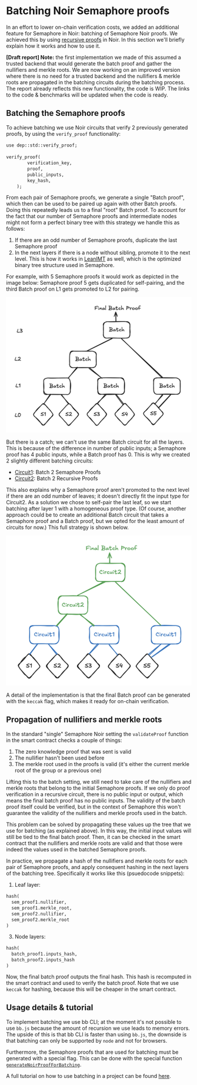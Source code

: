 # Batching Noir Semaphore proofs

In an effort to lower on-chain verification costs, we added an additional feature for Semaphore in Noir: batching of Semaphore Noir proofs. We achieved this by using [recursive proofs](https://noir-lang.org/docs/dev/explainers/explainer-recursion/) in Noir. In this section we'll briefly explain how it works and how to use it.

**[Draft report] Note:** the first implementation we made of this assumed a trusted backend that would generate the batch proof and gather the nullifiers and merkle roots. We are now working on an improved version where there is no need for a trusted backend and the nullifiers & merkle roots are propagated in the batching circuits during the batching process. The report already reflects this new functionality, the code is WIP. The links to the code & benchmarks will be updated when the code is ready. 

## Batching the Semaphore proofs
To achieve batching we use Noir circuits that verify 2 previously generated proofs, by using the `verify_proof` functionality:
```rust=
use dep::std::verify_proof;

verify_proof(
        verification_key,
        proof,
        public_inputs,
        key_hash,
    );
```
From each pair of Semaphore proofs, we generate a single "Batch proof", which then can be used to be paired up again with other Batch proofs. Doing this repeatedly leads us to a final "root" Batch proof. To account for the fact that our number of Semaphore proofs and intermediate nodes might not form a perfect binary tree with this strategy we handle this as follows:
1. If there are an odd number of Semaphore proofs, duplicate the last Semaphore proof
2. In the next layers if there is a node without sibling, promote it to the next level. This is how it works in [LeanIMT](https://zkkit.pse.dev/classes/_zk_kit_lean_imt.LeanIMT.html) as well, which is the optimized binary tree structure used in Semaphore. 

For example, with 5 Semaphore proofs it would work as depicted in the image below: Semaphore proof 5 gets duplicated for self-pairing, and the third Batch proof on L1 gets promoted to L2 for pairing. 

<p align="center">
  <img src="./Batching_strategy_blackwhite.png" alt="Batching strategy" width="600"/>
</p>

But there is a catch; we can't use the same Batch circuit for all the layers. This is because of the difference in number of public inputs; a Semaphore proof has 4 public inputs, while a Batch proof has 0. This is why we created 2 slightly different batching circuits:
- [Circuit1](https://github.com/hashcloak/semaphore-noir/blob/noir-support-part2/packages/noir-proof-batch/circuits/batch_2_leaves/src/main.nr): Batch 2 Semaphore Proofs 
- [Circuit2](https://github.com/hashcloak/semaphore-noir/blob/noir-support-part2/packages/noir-proof-batch/circuits/batch_2_nodes/src/main.nr): Batch 2 Recursive Proofs

This also explains why a Semaphore proof aren't promoted to the next level if there are an odd number of leaves; it doesn't directly fit the input type for Circuit2. As a solution we chose to self-pair the last leaf, so we start batching after layer 1 with a homogeneous proof type. (Of course, another approach could be to create an additional Batch circuit that takes a Semaphore proof and a Batch proof, but we opted for the least amount of circuits for now.) This full strategy is shown below. 

<p align="center">
  <img src="./Batching_strategy.png" alt="Batching strategy" width="600"/>
</p>

A detail of the implementation is that the final Batch proof can be generated with the `keccak` flag, which makes it ready for on-chain verification. 

## Propagation of nullifiers and merkle roots

In the standard "single" Semaphore Noir setting the `validateProof` function in the smart contract checks a couple of things:
1. The zero knowledge proof that was sent is valid
2. The nullifier hasn't been used before
3. The merkle root used in the proofs is valid (it's either the current merkle root of the group or a previous one)

Lifting this to the batch setting, we still need to take care of the nullifiers and merkle roots that belong to the initial Semaphore proofs. If we only do proof verification in a recursive circuit, there is no public input or output, which means the final batch proof has no public inputs. The validity of the batch proof itself could be verified, but in the context of Semaphore this won't guarantee the validity of the nullifiers and merkle proofs used in the batch. 

This problem can be solved by propagating these values up the tree that we use for batching (as explained above). In this way, the initial input values will still be tied to the final batch proof. Then, it can be checked in the smart contract that the nullifiers and merkle roots are valid and that those were indeed the values used in the batched Semaphore proofs. 

In practice, we propagate a hash of the nullifiers and merkle roots for each pair of Semaphore proofs, and apply consequent hashing in the next layers of the batching tree. Specifically it works like this (psuedocode snippets):
1. Leaf layer: 
```rust=
hash(
  sem_proof1.nullifier, 
  sem_proof1.merkle_root, 
  sem_proof2.nullifier, 
  sem_proof2.merkle_root
)
```
3. Node layers: 
```rust=
hash(
  batch_proof1.inputs_hash, 
  batch_proof2.inputs_hash
)
```

Now, the final batch proof outputs the final hash. This hash is recomputed in the smart contract and used to verify the batch proof. Note that we use `keccak` for hashing, because this will be cheaper in the smart contract. 

## Usage details & tutorial

To implement batching we use bb CLI; at the moment it's not possible to use `bb.js` because the amount of recursion we use leads to memory errors. The upside of this is that bb CLI is faster than using `bb.js`, the downside is that batching can only be supported by `node` and not for browsers. 

Furthermore, the Semaphore proofs that are used for batching must be generated with a special flag. This can be done with the special function [`generateNoirProofForBatching`](https://github.com/hashcloak/semaphore-noir/blob/noir-support-part2/packages/noir-proof-batch/src/generate-proof-noir.ts#L37). 

A full tutorial on how to use batching in a project can be found [here](https://hackmd.io/m6z6nF3FRo6InRlffHmDYQ).

